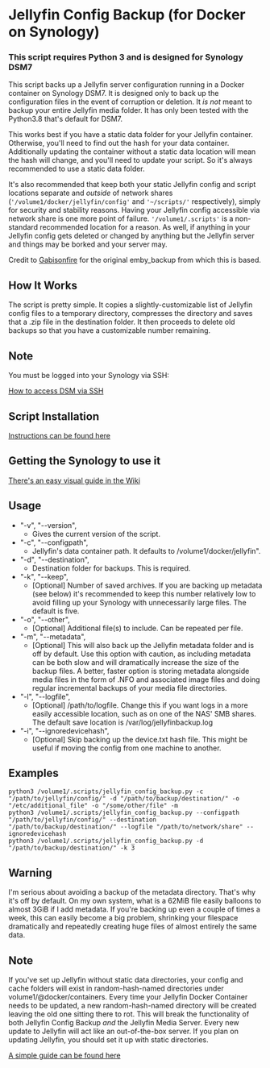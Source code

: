 # Jellyfin Config Backup (for Docker on Synology)
### **This script requires Python 3 and is designed for Synology DSM7** 
This script backs up a Jellyfin server configuration running in a Docker container on Synology DSM7. It is designed only to back up the configuration files in the event of corruption or deletion. It *is not* meant to backup your entire Jellyfin media folder. It has only been tested with the Python3.8 that's default for DSM7.

This works best if you have a static data folder for your Jellyfin container. Otherwise, you'll need to find out the hash for your data container. Additionally updating the container without a static data location will mean the hash will change, and you'll need to update your script. So it's always recommended to use a static data folder.

It's also recommended that keep both your static Jellyfin config and script locations separate and *outside* of network shares (`'/volume1/docker/jellyfin/config'` and  `'~/scripts/'` respectively), simply for security and stability reasons. Having your Jellyfin config accessible via network share is one more point of failure. `'/volume1/.scripts'` is a non-standard recommended location for a reason. As well, if anything in your Jellyfin config gets deleted or changed by anything but the Jellyfin server and things may be borked and your server may.  

Credit to [Gabisonfire](https://github.com/Gabisonfire/emby_backup) for the original emby_backup from which this is based.

## How It Works

The script is pretty simple. It copies a slightly-customizable list of Jellyfin config files to a temporary directory, compresses the directory and saves that a .zip file in the destination folder. It then proceeds to delete old backups so that you have a customizable number remaining.

## Note
You must be logged into your Synology via SSH:

[How to access DSM via SSH](https://kb.synology.com/en-ca/DSM/tutorial/How_to_login_to_DSM_with_root_permission_via_SSH_Telnet "SSH Instructions for Synology DSM")


## Script Installation

[Instructions can be found here](https://github.com/zang74/jellyfin_config_backup/wiki/Installation "Installation instructions.")

## Getting the Synology to use it

[There's an easy visual guide in the Wiki](https://github.com/zang74/jellyfin_config_backup/wiki/Setting-up-Synology-Task-Scheduler)

## Usage

- "-v", "--version",
  - Gives the current version of the script.
- "-c", "--configpath",
  - Jellyfin's data container path. It defaults to /volume1/docker/jellyfin".
- "-d", "--destination",
  - Destination folder for backups. This is required.
- "-k", "--keep",
  - [Optional] Number of saved archives. If you are backing up metadata (see below) it's recommended to keep this number relatively low to avoid filling up your Synology with unnecessarily large files. The default is five.
- "-o", "--other",
  - [Optional] Additional file(s) to include. Can be repeated per file.
- "-m", "--metadata",
  - [Optional] This will also back up the Jellyfin metadata folder and is off by default. Use this option with caution, as including metadata can be both slow and will dramatically increase the size of the backup files. A better, faster option is storing metadata alongside media files in the form of .NFO and associated image files and doing regular incremental backups of your media file directories.
- "-l", "--logfile",
  - [Optional] /path/to/logfile. Change this if you want logs in a more easily accessible location, such as on one of the NAS' SMB shares. The default save location is /var/log/jellyfinbackup.log
- "-i", "--ignoredevicehash",
  - [Optional] Skip backing up the device.txt hash file. This might be useful if moving the config from one machine to another.
## Examples

```
python3 /volume1/.scripts/jellyfin_config_backup.py -c "/path/to/jellyfin/config/" -d "/path/to/backup/destination/" -o "/etc/additional_file" -o "/some/other/file" -m
python3 /volume1/.scripts/jellyfin_config_backup.py --configpath "/path/to/jellyfin/config/" --destination "/path/to/backup/destination/" --logfile "/path/to/network/share" --ignoredevicehash
python3 /volume1/.scripts/jellyfin_config_backup.py -d "/path/to/backup/destination/" -k 3
```
## Warning

I'm serious about avoiding a backup of the metadata directory. That's why it's off by default. On my own system, what is a 62MiB file easily balloons to almost 3GiB if I add metadata. If you're backing up even a couple of times a week, this can easily become a big problem, shrinking your filespace dramatically and repeatedly creating huge files of almost entirely the same data.

## Note

If you've set up Jellyfin without static data directories, your config and cache folders will exist in random-hash-named directories under volume1/@docker/containers. Every time your Jellyfin Docker Container needs to be updated, a new random-hash-named directory will be created leaving the old one sitting there to rot. This will break the functionality of both Jellyfin Config Backup *and* the Jellyfin Media Server. Every new update to Jellyfin will act like an out-of-the-box server. If you plan on updating Jellyfin, you should set it up with static directories.

[A simple guide can be found here](https://mariushosting.com/how-to-install-jellyfin-on-your-synology-nas/)
